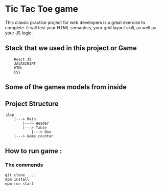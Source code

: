 # Tic Tac Toe game

This classic practice project for web developers is a great exercise to complete. It will test your HTML semantics, your grid layout skill, as well as your JS logic.

## Stack that we used in this project or Game

```
    React JS
    JAVASCRIPT
    HTML
    CSS
```

## Some of the games models from inside

## Project Structure

```
|App
    |---> Main
        |---> Header
        |---> Table
            |---> Box
    |---> Game counter
```

## How to run game :

### The commends

```
git clone ....
npm install
npm run start
```

